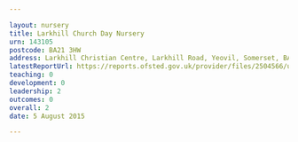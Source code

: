 ```yaml
---

layout: nursery
title: Larkhill Church Day Nursery
urn: 143105
postcode: BA21 3HW
address: Larkhill Christian Centre, Larkhill Road, Yeovil, Somerset, BA21 3HW
latestReportUrl: https://reports.ofsted.gov.uk/provider/files/2504566/urn/143105.pdf
teaching: 0
development: 0
leadership: 2
outcomes: 0
overall: 2
date: 5 August 2015

---
```

